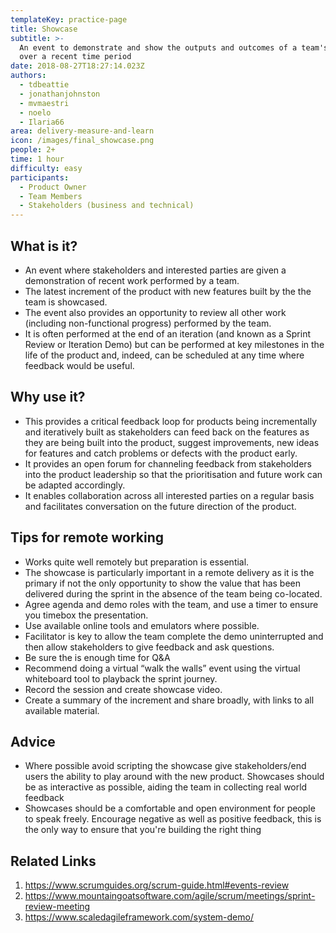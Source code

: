 ```yaml
---
templateKey: practice-page
title: Showcase
subtitle: >-
  An event to demonstrate and show the outputs and outcomes of a team's work
  over a recent time period
date: 2018-08-27T18:27:14.023Z
authors:
  - tdbeattie
  - jonathanjohnston
  - mvmaestri
  - noelo
  - Ilaria66
area: delivery-measure-and-learn
icon: /images/final_showcase.png
people: 2+
time: 1 hour
difficulty: easy
participants:
  - Product Owner
  - Team Members
  - Stakeholders (business and technical)
---
```

## What is it?

* An event where stakeholders and interested parties are given a demonstration of recent work performed by a team.
* The latest increment of the product with new features built by the the team is showcased.
* The event also provides an opportunity to review all other work (including non-functional progress) performed by the team.
* It is often performed at the end of an iteration (and known as a Sprint Review or Iteration Demo) but can be performed at key milestones in the life of the product and, indeed, can be scheduled at any time where feedback would be useful.

## Why use it?

* This provides a critical feedback loop for products being incrementally and iteratively built as stakeholders can feed back on the features as they are being built into the product, suggest improvements, new ideas for features and catch problems or defects with the product early.
* It provides an open forum for channeling feedback from stakeholders into the product leadership so that the prioritisation and future work can be adapted accordingly.
* It enables collaboration across all interested parties on a regular basis and facilitates conversation on the future direction of the product.

## Tips for remote working

* Works quite well remotely but preparation is essential.
* The showcase is particularly important in a remote delivery as it is the primary if not the only opportunity to show the value that has been delivered during the sprint in the absence of the team being co-located.
* Agree agenda and demo roles with the team, and use a timer to ensure you timebox the presentation.
* Use available online tools and emulators where possible.
* Facilitator is key to allow the team complete the demo uninterrupted and then allow stakeholders to give feedback and ask questions.
* Be sure the is enough time for Q&A
* Recommend doing a virtual “walk the walls” event using the virtual whiteboard tool to playback the sprint journey.
* Record the session and create showcase video.
* Create a summary of the increment and share broadly, with links to all available material.

## Advice

* Where possible avoid scripting the showcase give stakeholders/end users the ability to play around with the new product. Showcases should be as interactive as possible, aiding the team in collecting real world feedback
* Showcases should be a comfortable and open environment for people to speak freely. Encourage negative as well as positive feedback, this is the only way to ensure that you're building the right thing

## Related Links

1. https://www.scrumguides.org/scrum-guide.html#events-review
2. https://www.mountaingoatsoftware.com/agile/scrum/meetings/sprint-review-meeting
3. https://www.scaledagileframework.com/system-demo/
